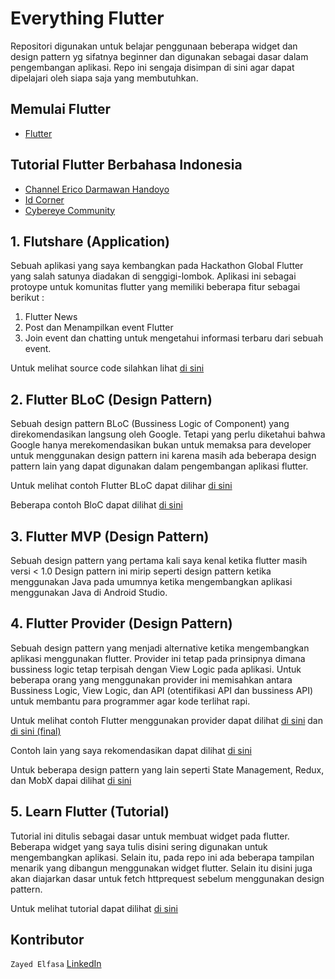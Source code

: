 # Everything Flutter
Repositori digunakan untuk belajar penggunaan beberapa widget dan design pattern yg sifatnya beginner dan digunakan sebagai dasar dalam pengembangan aplikasi. Repo ini sengaja disimpan di sini agar dapat dipelajari oleh siapa saja yang membutuhkan.

## Memulai Flutter
- [Flutter](https://flutter.dev)

## Tutorial Flutter Berbahasa Indonesia
- [Channel Erico Darmawan Handoyo](https://www.youtube.com/user/kh3w4nx1ng)
- [Id Corner](https://www.youtube.com/channel/UC6MTowFYbG8SK5GvTWjxSvg)
- [Cybereye Community](https://www.youtube.com/channel/UCZbsWQGnHQQxLFFyLsuEF_g/videos)

## 1. Flutshare (Application)
Sebuah aplikasi yang saya kembangkan pada Hackathon Global Flutter yang salah satunya diadakan di senggigi-lombok. Aplikasi ini sebagai protoype untuk komunitas flutter yang memiliki beberapa fitur sebagai berikut : 
1. Flutter News
2. Post dan Menampilkan event Flutter
3. Join event dan chatting untuk mengetahui informasi terbaru dari sebuah event.

Untuk melihat source code silahkan lihat [di sini](https://github.com/zayedelfasa/everything-flutter/tree/master/flutshare)

## 2. Flutter BLoC (Design Pattern)
Sebuah design pattern BLoC (Bussiness Logic of Component) yang direkomendasikan langsung oleh Google. Tetapi yang perlu diketahui bahwa Google hanya merekomendasikan bukan untuk memaksa para developer untuk menggunakan design pattern ini karena masih ada beberapa design pattern lain yang dapat digunakan dalam pengembangan aplikasi flutter. 

Untuk melihat contoh Flutter BLoC dapat dilihar [di sini](https://github.com/zayedelfasa/everything-flutter/tree/master/flutter-bloc)

Beberapa contoh BloC dapat dilihat [di sini](https://felangel.github.io/bloc/#/)

## 3. Flutter MVP (Design Pattern)
Sebuah design pattern yang pertama kali saya kenal ketika flutter masih versi < 1.0 Design pattern ini mirip seperti design pattern ketika menggunakan Java pada umumnya ketika mengembangkan aplikasi menggunakan Java di Android Studio.

## 4. Flutter Provider (Design Pattern)
Sebuah design pattern yang menjadi alternative ketika mengembangkan aplikasi menggunakan flutter. Provider ini tetap pada prinsipnya dimana bussiness logic tetap terpisah dengan View Logic pada aplikasi. Untuk beberapa orang yang menggunakan provider ini memisahkan antara Bussiness Logic, View Logic, dan API (otentifikasi API dan bussiness API) untuk membantu para programmer agar kode terlihat rapi.

Untuk melihat contoh Flutter menggunakan provider dapat dilihat [di sini](https://github.com/zayedelfasa/everything-flutter/tree/master/flutter-provider) dan [di sini (final)](https://github.com/zayedelfasa/everything-flutter/tree/master/flutter-provider-final)

Contoh lain yang saya rekomendasikan dapat dilihat [di sini](https://github.com/FilledStacks/flutter-tutorials)

Untuk beberapa design pattern yang lain seperti State Management, Redux, dan MobX dapai dilihat [di sini](https://flutter.dev/docs/development/data-and-backend/state-mgmt/options)

## 5. Learn Flutter (Tutorial)
Tutorial ini ditulis sebagai dasar untuk membuat widget pada flutter. Beberapa widget yang saya tulis disini sering digunakan untuk mengembangkan aplikasi. Selain itu, pada repo ini ada beberapa tampilan menarik yang dibangun menggunakan widget flutter. Selain itu disini juga akan diajarkan dasar untuk fetch httprequest sebelum menggunakan design pattern.

Untuk melihat tutorial dapat dilihat [di sini](https://github.com/zayedelfasa/everything-flutter/tree/master/learn_flutter)

## Kontributor
`Zayed Elfasa`
[LinkedIn](https://www.linkedin.com/in/zayed-elfasa-610225b2/)

